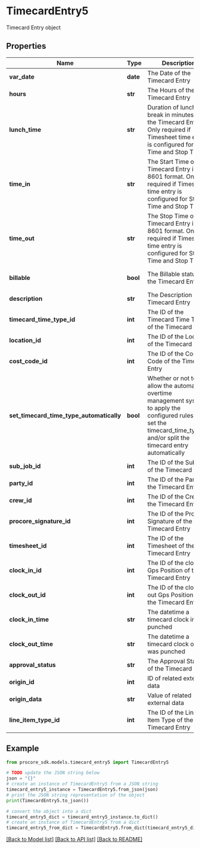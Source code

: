 # TimecardEntry5

Timecard Entry object

## Properties

Name | Type | Description | Notes
------------ | ------------- | ------------- | -------------
**var_date** | **date** | The Date of the Timecard Entry | 
**hours** | **str** | The Hours of the Timecard Entry | [optional] 
**lunch_time** | **str** | Duration of lunch break in minutes for the Timecard Entry. Only required if Timesheet time entry is configured for Start Time and Stop Time. | [optional] 
**time_in** | **str** | The Start Time of the Timecard Entry in ISO 8601 format. Only required if Timesheet time entry is configured for Start Time and Stop Time. | [optional] 
**time_out** | **str** | The Stop Time of the Timecard Entry in ISO 8601 format. Only required if Timesheet time entry is configured for Start Time and Stop Time. | [optional] 
**billable** | **bool** | The Billable status of the Timecard Entry | [optional] [default to False]
**description** | **str** | The Description of the Timecard Entry | [optional] 
**timecard_time_type_id** | **int** | The ID of the Timecard Time Type of the Timecard Entry | [optional] 
**location_id** | **int** | The ID of the Location of the Timecard Entry | [optional] 
**cost_code_id** | **int** | The ID of the Cost Code of the Timecard Entry | [optional] 
**set_timecard_time_type_automatically** | **bool** | Whether or not to allow the automatic overtime management system to apply the configured rules to set the timecard_time_type_id and/or split the timecard entry automatically | [optional] 
**sub_job_id** | **int** | The ID of the Sub Job of the Timecard Entry | [optional] 
**party_id** | **int** | The ID of the Party of the Timecard Entry | [optional] 
**crew_id** | **int** | The ID of the Crew of the Timecard Entry | [optional] 
**procore_signature_id** | **int** | The ID of the Procore Signature of the Timecard Entry | [optional] 
**timesheet_id** | **int** | The ID of the Timesheet of the Timecard Entry | [optional] 
**clock_in_id** | **int** | The ID of the clock in Gps Position of the Timecard Entry | [optional] 
**clock_out_id** | **int** | The ID of the clock out Gps Position of the Timecard Entry | [optional] 
**clock_in_time** | **str** | The datetime a timecard clock in was punched | [optional] 
**clock_out_time** | **str** | The datetime a timecard clock out was punched | [optional] 
**approval_status** | **str** | The Approval Status of the Timecard Entry | [optional] 
**origin_id** | **int** | ID of related external data | [optional] 
**origin_data** | **str** | Value of related external data | [optional] 
**line_item_type_id** | **int** | The ID of the Line Item Type of the Timecard Entry | [optional] 

## Example

```python
from procore_sdk.models.timecard_entry5 import TimecardEntry5

# TODO update the JSON string below
json = "{}"
# create an instance of TimecardEntry5 from a JSON string
timecard_entry5_instance = TimecardEntry5.from_json(json)
# print the JSON string representation of the object
print(TimecardEntry5.to_json())

# convert the object into a dict
timecard_entry5_dict = timecard_entry5_instance.to_dict()
# create an instance of TimecardEntry5 from a dict
timecard_entry5_from_dict = TimecardEntry5.from_dict(timecard_entry5_dict)
```
[[Back to Model list]](../README.md#documentation-for-models) [[Back to API list]](../README.md#documentation-for-api-endpoints) [[Back to README]](../README.md)


